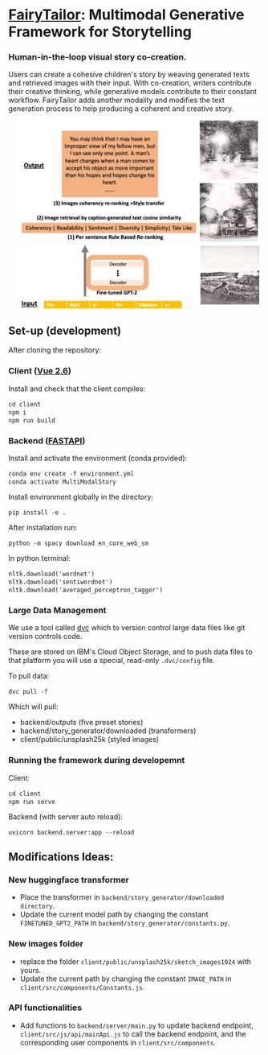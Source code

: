 # [FairyTailor](http://fairytailor.org/): Multimodal Generative Framework for Storytelling

### Human-in-the-loop visual story co-creation. 

Users can create a cohesive children's story by weaving generated texts and retrieved images with their input. 
With co-creation, writers contribute their creative thinking, while generative models contribute to their constant workflow. 
FairyTailor adds another modality and modifies the text generation process to help producing a coherent and creative story. 

![Architecture](framework.png)

## Set-up (development)

After cloning the repository:

### Client ([Vue 2.6](https://vuejs.org/))


Install and check that the client compiles:
```
cd client
npm i
npm run build
```

### Backend ([FASTAPI](https://fastapi.tiangolo.com/))

Install and activate the environment (conda provided):
```
conda env create -f environment.yml
conda activate MultiModalStory
```

Install environment globally in the directory: 
```
pip install -e .
```

After installation run:
```
python -m spacy download en_core_web_sm
```
In python terminal:
```
nltk.download('wordnet')
nltk.download('sentiwordnet')
nltk.download('averaged_perceptron_tagger')
```

### Large Data Management

We use a tool called [dvc](https://dvc.org/) which to version control large data files like git version controls code. 

These are stored on IBM's Cloud Object Storage, and to push data files to that platform you will use a special, read-only `.dvc/config` file.

To pull data:
```
dvc pull -f
```

Which will pull:
- backend/outputs (five preset stories)
- backend/story_generator/downloaded (transformers)
- client/public/unsplash25k (styled images)

### Running the framework during developemnt

Client: 
```
cd client
npm run serve
```

Backend (with server auto reload): 
```
uvicorn backend.server:app --reload
```


## Modifications Ideas:

### New huggingface transformer
- Place the transformer in `backend/story_generator/downloaded directory`.
- Update the current model path by changing the constant `FINETUNED_GPT2_PATH` in `backend/story_generator/constants.py`.
### New images folder
- replace the folder `client/public/unsplash25k/sketch_images1024` with yours.
- Update the current path by changing the constant `IMAGE_PATH` in `client/src/components/Constants.js`.
### API functionalities
- Add functions to `backend/server/main.py` to update backend endpoint, `client/src/js/api/mainApi.js` to call the backend endpoint, and the corresponding user components in `client/src/components`.

